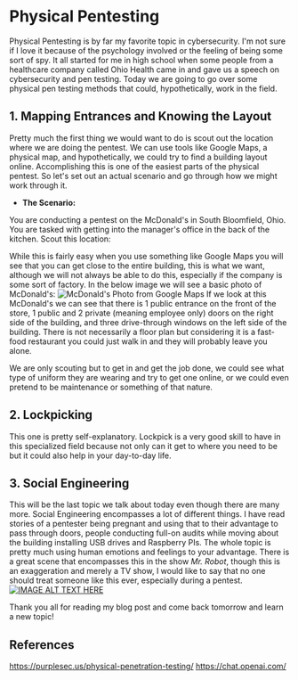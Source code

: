 # Physical Pentesting

Physical Pentesting is by far my favorite topic in cybersecurity. I'm not sure if I love it because of the psychology involved or the feeling of being some sort of spy. It all started for me in high school when some people from a healthcare company called Ohio Health came in and gave us a speech on cybersecurity and pen testing. Today we are going to go over some physical pen testing methods that could, hypothetically, work in the field.

## 1. Mapping Entrances and Knowing the Layout
Pretty much the first thing we would want to do is scout out the location where we are doing the pentest. We can use tools like Google Maps, a physical map, and hypothetically, we could try to find a building layout online. Accomplishing this is one of the easiest parts of the physical pentest. So let's set out an actual scenario and go through how we might work through it.
- **The Scenario:**




You are conducting a pentest on the McDonald's in South Bloomfield, Ohio. You are tasked with getting into the manager's office in the back of the kitchen. Scout this location:

While this is fairly easy when you use something like Google Maps you will see that you can get close to the entire building, this is what we want, although we will not always be able to do this, especially if the company is some sort of factory. 
In the below image we will see a basic photo of McDonald's:
![McDonald's Photo from Google Maps](bELSON-Code/bELSON-Code.github.io/docs/assets/images/mcdpentestimg.png)
If we look at this McDonald's we can see that there is 1 public entrance on the front of the store, 1 public and 2 private (meaning employee only) doors on the right side of the building, and three drive-through windows on the left side of the building. There is not necessarily a floor plan but considering it is a fast-food restaurant you could just walk in and they will probably leave you alone.

We are only scouting but to get in and get the job done, we could see what type of uniform they are wearing and try to get one online, or we could even pretend to be maintenance or something of that nature.

## 2. Lockpicking
This one is pretty self-explanatory. Lockpick is a very good skill to have in this specialized field because not only can it get to where you need to be but it could also help in your day-to-day life. 

## 3. Social Engineering 
This will be the last topic we talk about today even though there are many more. Social Engineering encompasses a lot of different things. I have read stories of a pentester being pregnant and using that to their advantage to pass through doors, people conducting full-on audits while moving about the building installing USB drives and Raspberry PIs. The whole topic is pretty much using human emotions and feelings to your advantage. There is a great scene that encompasses this in the show *Mr. Robot*, though this is an exaggeration and merely a TV show, I would like to say that no one should treat someone like this ever, especially during a pentest. 
[![IMAGE ALT TEXT HERE](https://img.youtube.com/vi/vSYSJTt_Cto/0.jpg)](https://www.youtube.com/watch?v=vSYSJTt_Cto)

Thank you all for reading my blog post and come back tomorrow and learn a new topic!

## References
https://purplesec.us/physical-penetration-testing/
https://chat.openai.com/
